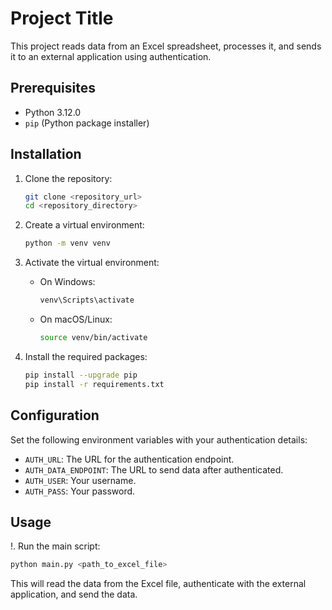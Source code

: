 # Project Title

This project reads data from an Excel spreadsheet, processes it, and sends it to an external application using authentication.

## Prerequisites

- Python 3.12.0
- `pip` (Python package installer)

## Installation

1. Clone the repository:
   ```bash
   git clone <repository_url>
   cd <repository_directory>
   ```

2. Create a virtual environment:
   ```bash
   python -m venv venv
   ```

3. Activate the virtual environment:

   - On Windows:
     ```bash
     venv\Scripts\activate
     ```
   - On macOS/Linux:
     ```bash
     source venv/bin/activate
     ```

4. Install the required packages:
   ```bash
   pip install --upgrade pip
   pip install -r requirements.txt
   ```

## Configuration

Set the following environment variables with your authentication details:

- `AUTH_URL`: The URL for the authentication endpoint.
- `AUTH_DATA_ENDPOINT`: The URL to send data after authenticated.
- `AUTH_USER`: Your username.
- `AUTH_PASS`: Your password.

## Usage

!. Run the main script:
   ```bash
   python main.py <path_to_excel_file>
   ```

This will read the data from the Excel file, authenticate with the external application, and send the data.
